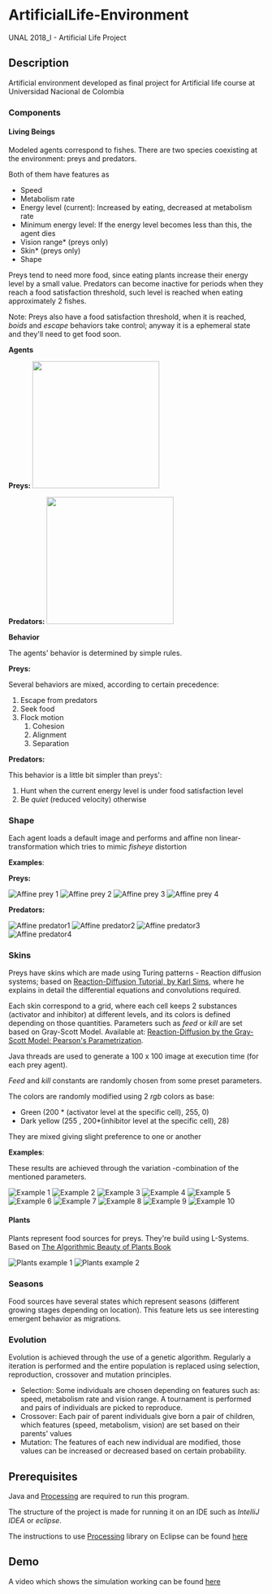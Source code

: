 # ArtificialLife-Environment
UNAL 2018_I - Artificial Life Project


## Description
Artificial environment developed as final project for Artificial life course at Universidad Nacional de Colombia

### Components
#### Living Beings
Modeled agents correspond to fishes.
There are two species coexisting at the environment: preys and predators.


Both of them have features as
 - Speed
 - Metabolism rate
 - Energy level (current): Increased by eating, decreased at metabolism rate
 - Minimum energy level: If the energy level becomes less than this, the agent dies
 - Vision range* (preys only)
 - Skin* (preys only)
 - Shape

Preys tend to need more food, since eating plants increase their energy level by a small value. Predators can become inactive for periods when they reach a food satisfaction threshold, such level is reached when eating approximately 2 fishes.

Note: Preys also have a food satisfaction threshold, when it is reached, *boids* and *escape* behaviors take control; anyway it is a ephemeral state and they'll need to get food soon.

**Agents**

**Preys:**
<img src="img/gold.png" width="250px">

**Predators:**
<img src="img/f2.png" width="250px">

**Behavior**

The agents' behavior is determined by simple rules.

**Preys:**

Several behaviors are mixed, according to certain precedence:
1. Escape from predators
2. Seek food
3.  Flock motion
    1. Cohesion
    2. Alignment
    3. Separation

**Predators:**

This behavior is a little bit simpler than preys':
 1. Hunt when the current energy level is under food satisfaction level
 2. Be *quiet* (reduced velocity) otherwise

### Shape
 Each agent loads a default image and performs and affine non linear-transformation which tries to mimic *fisheye* distortion

**Examples**:

**Preys:**

![Affine prey 1](img/transformedPrey12.png)
![Affine prey 2](img/transformedPrey23.png)
![Affine prey 3](img/transformedPrey25.png)
![Affine prey 4](img/transformedPrey52.png)

**Predators:**

![Affine predator1](img/predator2.png)
![Affine predator2](img/predator12.png)
![Affine predator3](img/predator5.png)
![Affine predator4](img/predator4.png)

### Skins
Preys have skins which are made using Turing patterns  - Reaction diffusion systems; based on [Reaction-Diffusion Tutorial, by Karl Sims](http://www.karlsims.com/rd.html), where he explains in detail the differential equations and convolutions required.

Each skin correspond to a grid, where each cell keeps 2 substances (activator and inhibitor) at different levels, and its colors is defined depending on those quantities.
Parameters such as *feed* or *kill* are set based on Gray-Scott Model. Available at: [Reaction-Diffusion by the Gray-Scott Model: Pearson's Parametrization](http://mrob.com/pub/comp/xmorphia/).


Java threads are used to generate a 100 x 100 image at execution time (for each prey agent).

*Feed* and *kill* constants are randomly chosen from some preset parameters.

The colors are randomly modified using 2 *rgb* colors as base:
 - Green (200 * (activator level at the specific cell), 255, 0)
 - Dark yellow (255 , 200*(inhibitor level at the specific cell), 28)

 They are mixed giving slight preference to one or another


**Examples**:

These results are achieved through the variation -combination of the mentioned parameters.

![Example 1](img/skin0.png)
![Example 2](img/skin2.png)
![Example 3](img/skin15.png)
![Example 4](img/skin47.png)
![Example 5](img/skin21.png)
![Example 6](img/skin22.png)
![Example 7](img/skin38.png)
![Example 8](img/skin39.png)
![Example 9](img/skin49.png)
![Example 10](img/skin58.png)

#### Plants
Plants represent food sources for preys. They're build using L-Systems. Based on [The Algorithmic Beauty of Plants Book](http://algorithmicbotany.org/papers/abop/abop.pdf)

![Plants example 1](img/plants1.PNG)
![Plants example 2](img/plants2.PNG)
### Seasons
Food sources have several states which represent seasons (different growing stages depending on location). This feature lets us see interesting emergent behavior as migrations.



### Evolution

Evolution is achieved through the use of a genetic algorithm. Regularly a iteration is performed and the entire population is replaced using selection, reproduction, crossover and mutation principles.
 - Selection: Some individuals are chosen depending on features such as: speed, metabolism rate and vision range. A tournament is performed and pairs of individuals are picked to reproduce.
 - Crossover: Each pair of parent individuals give born a pair of children, which features (speed, metabolism, vision) are set based on their parents' values
 - Mutation: The features of each new individual are modified, those values can be increased or decreased based on certain probability.


## Prerequisites
Java and [Processing](https://processing.org/) are required to run this program.

The structure of the project is made for running it on an IDE such as *IntelliJ IDEA* or *eclipse*.

The instructions to use [Processing](https://processing.org/) library on Eclipse  can be found [here](https://processing.org/tutorials/eclipse/)

## Demo
A video which shows the simulation working can be found [here](https://youtu.be/r3rPx0F-xAM)
